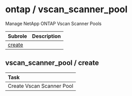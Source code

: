 # ontap / vscan_scanner_pool 
Manage NetApp ONTAP Vscan Scanner Pools

| Subrole | Description |
| :------ | :---------- |
| [create](#vscan_scanner_pool--create) |  |




## vscan_scanner_pool / create


| Task |
| :--- |
| Create Vscan Scanner Pool  |




